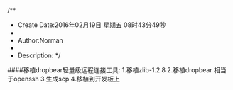 /**
* Create Date:2016年02月19日 星期五 08时43分49秒
* 
* Author:Norman
* 
* Description: 
*/

####移植dropbear轻量级远程连接工具:
    1.移植zlib-1.2.8
    2.移植dropbear 相当于openssh
    3.生成scp
    4.移植到开发板上
